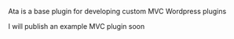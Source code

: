 Ata is a base plugin for developing custom MVC Wordpress plugins

I will publish an example MVC plugin soon
